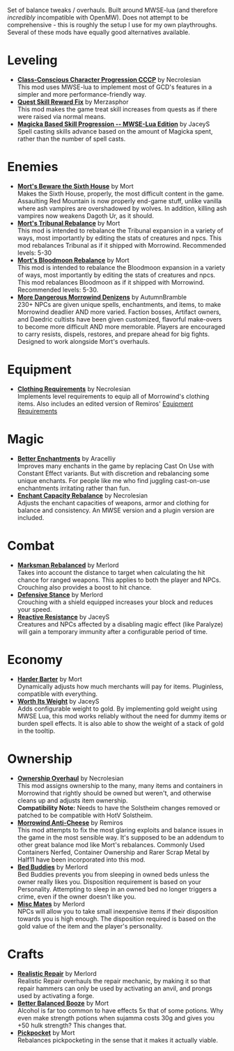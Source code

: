 Set of balance tweaks / overhauls. Built around MWSE-lua (and therefore *incredibly* incompatible with OpenMW). Does not attempt to be comprehensive - this is roughly the setup I use for my own playthroughs. Several of these mods have equally good alternatives available.

# Leveling
* [**Class-Conscious Character Progression CCCP**](https://www.nexusmods.com/morrowind/mods/48110) by Necrolesian  
This mod uses MWSE-lua to implement most of GCD's features in a simpler and more performance-friendly way.
* [**Quest Skill Reward Fix**](https://www.nexusmods.com/morrowind/mods/48269) by Merzasphor  
This mod makes the game treat skill increases from quests as if there were raised via normal means.
* [**Magicka Based Skill Progression -- MWSE-Lua Edition**](https://www.nexusmods.com/morrowind/mods/48330) by JaceyS  
Spell casting skills advance based on the amount of Magicka spent, rather than the number of spell casts.

# Enemies
* [**Mort's Beware the Sixth House**](https://www.nexusmods.com/morrowind/mods/46036) by Mort  
Makes the Sixth House, properly, the most difficult content in the game. Assaulting Red Mountain is now properly end-game stuff, unlike vanilla where ash vampires are overshadowed by wolves. In addition, killing ash vampires now weakens Dagoth Ur, as it should. 
* [**Mort's Tribunal Rebalance**](https://www.nexusmods.com/morrowind/mods/45713) by Mort  
This mod is intended to rebalance the Tribunal expansion in a variety of ways, most importantly by editing the stats of creatures and npcs.
This mod rebalances Tribunal as if it shipped with Morrowind. Recommended levels: 5-30
* [**Mort's Bloodmoon Rebalance**](https://www.nexusmods.com/morrowind/mods/45714) by Mort  
This mod is intended to rebalance the Bloodmoon expansion in a variety of ways, most importantly by editing the stats of creatures and npcs.
This mod rebalances Bloodmoon as if it shipped with Morrowind. Recommended levels: 5-30. 
* [**More Dangerous Morrowind Denizens**](https://www.nexusmods.com/morrowind/mods/48745) by AutumnBramble  
230+ NPCs are given unique spells, enchantments, and items, to make Morrowind deadlier AND more varied. Faction bosses, Artifact owners, and Daedric cultists have been given customized, flavorful make-overs to become more difficult AND more memorable. Players are encouraged to carry resists, dispels, restores, and prepare ahead for big fights. Designed to work alongside Mort's overhauls.

# Equipment
* [**Clothing Requirements**](https://www.nexusmods.com/morrowind/mods/47813) by Necrolesian  
Implements level requirements to equip all of Morrowind's clothing items. Also includes an edited version of Remiros' [Equipment Requirements](https://www.nexusmods.com/morrowind/mods/45980)  

# Magic
* [**Better Enchantments**](https://www.nexusmods.com/morrowind/mods/47136) by Aracelliy  
Improves many enchants in the game by replacing Cast On Use with Constant Effect variants. But with discretion and rebalancing some unique enchants. For people like me who find juggling cast-on-use enchantments irritating rather than fun.  
* [**Enchant Capacity Rebalance**](https://www.nexusmods.com/morrowind/mods/48742) by Necrolesian  
Adjusts the enchant capacities of weapons, armor and clothing for balance and consistency. An MWSE version and a plugin version are included.

# Combat
* [**Marksman Rebalanced**](https://www.nexusmods.com/morrowind/mods/46715) by Merlord  
Takes into account the distance to target when calculating the hit chance for ranged weapons. This applies to both the player and NPCs. Crouching also provides a boost to hit chance.
* [**Defensive Stance**](https://www.nexusmods.com/morrowind/mods/46845) by Merlord  
Crouching with a shield equipped increases your block and reduces your speed.
* [**Reactive Resistance**](https://www.nexusmods.com/morrowind/mods/48373) by JaceyS  
Creatures and NPCs affected by a disabling magic effect (like Paralyze) will gain a temporary immunity after a configurable period of time.

# Economy
* [**Harder Barter**](https://www.nexusmods.com/morrowind/mods/46188) by Mort  
Dynamically adjusts how much merchants will pay for items. Pluginless, compatible with everything.  
* [**Worth Its Weight**](https://www.nexusmods.com/morrowind/mods/48070) by JaceyS  
Adds configurable weight to gold. By implementing gold weight using MWSE Lua, this mod works reliably without the need for dummy items or burden spell effects. It is also able to show the weight of a stack of gold in the tooltip.

# Ownership
* [**Ownership Overhaul**](https://www.nexusmods.com/morrowind/mods/48051) by Necrolesian  
This mod assigns ownership to the many, many items and containers in Morrowind that rightly should be owned but weren't, and otherwise cleans up and adjusts item ownership.  
**Compatibility Note:** Needs to have the Solstheim changes removed or patched to be compatible with HotV Solstheim.  
* [**Morrowind Anti-Cheese**](https://www.nexusmods.com/morrowind/mods/47305) by Remiros  
This mod attempts to fix the most glaring exploits and balance issues in the game in the most sensible way. It's supposed to be an addendum to other great balance mod like Mort's rebalances. Commonly Used Containers Nerfed, Container Ownership and Rarer Scrap Metal﻿ by Half11 have been incorporated into this mod.
* [**Bed Buddies**](https://www.nexusmods.com/morrowind/mods/46632) by Merlord  
Bed Buddies prevents you from sleeping in owned beds unless the owner really likes you. Disposition requirement is based on your Personality. Attempting to sleep in an owned bed no longer triggers a crime, even if the owner doesn't like you.
* [**Misc Mates**](https://www.nexusmods.com/morrowind/mods/48122) by Merlord  
NPCs will allow you to take small inexpensive items if their disposition towards you is high enough. The disposition required is based on the gold value of the item and the player's personality.

# Crafts
* [**Realistic Repair**](https://www.nexusmods.com/morrowind/mods/46673) by Merlord  
Realistic Repair overhauls the repair mechanic, by making it so that repair hammers can only be used by activating an anvil, and prongs used by activating a forge.
* [**Better Balanced Booze**](https://www.nexusmods.com/morrowind/mods/45844) by Mort  
Alcohol is far too common to have effects 5x that of some potions. Why even make strength potions when sujamma costs 30g and gives you +50 hulk strength? This changes that.
* [**Pickpocket**](https://www.nexusmods.com/morrowind/mods/47581) by Mort  
Rebalances pickpocketing in the sense that it makes it actually viable.  
